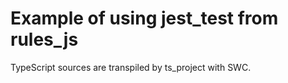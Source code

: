# Example of using jest_test from rules_js

TypeScript sources are transpiled by ts_project with SWC.
